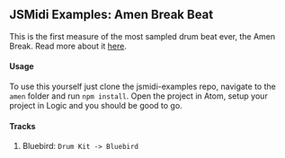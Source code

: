 ## JSMidi Examples: Amen Break Beat

This is the first measure of the most sampled drum beat ever, the Amen Break.
Read more about it [here](https://en.wikipedia.org/wiki/Amen_break).

#### Usage

To use this yourself just clone the jsmidi-examples repo, navigate to the `amen`
folder and run `npm install`. Open the project in Atom, setup your project in Logic
and you should be good to go.

#### Tracks

1. Bluebird: `Drum Kit -> Bluebird`
